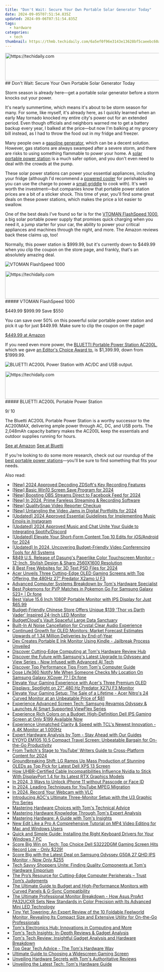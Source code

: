 ```yaml
---
title: "Don't Wait: Secure Your Own Portable Solar Generator Today"
date: 2024-09-05T07:51:54.835Z
updated: 2024-09-06T07:51:54.835Z
tags:
  - hardware
categories:
  - tech
thumbnail: https://thmb.techidaily.com/6a5ef0f96e3143e13628bf5caeebc60a8c5be5cea41d7e7c6dca8a665b151ae2.jpg
---
```


<!-- affiliate ads begin -->
<a href="https://appsumo.8odi.net/c/5597632/2105870/7443" target="_top" id="2105870">
  <img src="//a.impactradius-go.com/display-ad/7443-2105870" border="0" alt="https://techidaily.com" width="728" height="90"/>
</a>
<img height="0" width="0" src="https://appsumo.8odi.net/i/5597632/2105870/7443" style="position:absolute;visibility:hidden;" border="0" />
<!-- affiliate ads end -->
## Don't Wait: Secure Your Own Portable Solar Generator Today

Storm season is already here—get a portable solar generator before a storm knocks out your power.

 It's nearly summertime, which means it's about to be storm season for many. For some, like myself, it's already here, as I quickly learned when an early May tornado knocked my entire city's power out for an extended period. Even though officials and neighbors warned me to get a battery backup every year, I balked at the price—but now I'm balking at my grocery bill instead, as I had to throw the food out in my fridge and freezer.

 Many people own a [gasoline generator](https://www.amazon.com/Westinghouse-Outdoor-Power-Equipment-WGen3600cv/dp/B099KPJZ2P/?tag=hotoge-20&ascsubtag=UUhtgUeUpU2003299&asc%5Frefurl=https%3A%2F%2Fwww.howtogeek.com%2Fget-a-solar-portable-power-station-before-you-need-it%2F&asc%5Fcampaign=Affiliate), which can be a decent solution. However, gas stations are always swamped after a severe storm, and there are risks to using something flammable to power your home. A [solar portable power station](https://driver-download.techidaily.com/easy-tutorial-downloading-and-installing-latest-xp-pen-drivers/) is a much safer option, and you don't even need to deal with the crowds at the pump.

 These solar power stations can power your essential appliances, including your fridge (although I'd recommend a [powered cooler](https://www.amazon.com/Ivation-Electric-Portable-Thermoelectric-Vehicles/dp/B09CJG22ZT?tag=hotoge-20&ascsubtag=UUhtgUeUpU2003299&asc%5Frefurl=https%3A%2F%2Fwww.howtogeek.com%2Fget-a-solar-portable-power-station-before-you-need-it%2F&asc%5Fcampaign=Affiliate) for perishables so you can use the charge to power a [small griddle](https://www.amazon.com/LEBENLANG-electric-barbecue-Tepaniaky-certified/dp/B0CX33WDXK?th=1&tag=hotoge-20&ascsubtag=UUhtgUeUpU2003299&asc%5Frefurl=https%3A%2F%2Fwww.howtogeek.com%2Fget-a-solar-portable-power-station-before-you-need-it%2F&asc%5Fcampaign=Affiliate) to cook with). It's well worth the investment—but companies know that portable power station prices are a bit of a sticker shock. This time of year, you'll find some great deals on these power stations, which makes the price a lot easier to swallow.

 One of the best deals I've found so far is for the [VTOMAN FlashSpeed 1000](https://www.amazon.com/dp/B0CY499RYN?tag=hotoge-20&ascsubtag=UUhtgUeUpU2003299&asc%5Frefurl=https%3A%2F%2Fwww.howtogeek.com%2Fget-a-solar-portable-power-station-before-you-need-it%2F&asc%5Fcampaign=Affiliate), a big solar portable power supply that promises quick charging when you need it, a jump starter for your car, the ability to power your critical appliances and machines through the night, and more. The Amazon reviews back these claims up, too!

 Normally, this power station is $999.99, but it's currently down to $449.99 when you clip the coupon on the store page, and frankly, that's an absolutely amazing deal.

![VTOMAN FlashSpeed 1000](https://static1.howtogeekimages.com/wordpress/wp-content/uploads/2024/05/vtoman-flashspeed-1000.png) 

<!-- affiliate ads begin -->
<a href="https://appsumo.8odi.net/c/5597632/2043639/7443" target="_top" id="2043639">
  <img src="//a.impactradius-go.com/display-ad/7443-2043639" border="0" alt="https://techidaily.com" width="728" height="90"/>
</a>
<img height="0" width="0" src="https://appsumo.8odi.net/i/5597632/2043639/7443" style="position:absolute;visibility:hidden;" border="0" />
<!-- affiliate ads end -->
#####  VTOMAN FlashSpeed 1000

$449.99 $999.99 Save $550 

You can save over 50% on this powerful solar portable power station and pick it up for just $449.99\. Make sure to clip the coupon on the page!

[$449.99 at Amazon](https://www.amazon.com/dp/B0CY499RYN?tag=hotoge-20&ascsubtag=UUhtgUeUpU2003299&asc%5Frefurl=https%3A%2F%2Fwww.howtogeek.com%2Fget-a-solar-portable-power-station-before-you-need-it%2F&asc%5Fcampaign=Affiliate) 

 If you need even more power, the [BLUETTI Portable Power Station AC200L](https://www.amazon.com/BLUETTI-AC200L-Expandable-Generator-Emergency/dp/B0CLGZB3L6?tag=hotoge-20&ascsubtag=UUhtgUeUpU2003299&asc%5Frefurl=https%3A%2F%2Fwww.howtogeek.com%2Fget-a-solar-portable-power-station-before-you-need-it%2F&asc%5Fcampaign=Affiliate), which we gave [an Editor's Choice Award to](https://www.amazon.com/BLUETTI-AC200L-Expandable-Generator-Emergency/dp/B0CLGZB3L6?th=1&tag=hotoge-20&ascsubtag=UUhtgUeUpU2003299&asc%5Frefurl=https%3A%2F%2Fwww.howtogeek.com%2Fget-a-solar-portable-power-station-before-you-need-it%2F&asc%5Fcampaign=Affiliate), is $1,399.99, down from $1999.99.

![BLUETTI AC200L Power Station with AC/DC and USB output.](https://static1.howtogeekimages.com/wordpress/wp-content/uploads/2024/03/bluetti-ac200l-power-station-tag-hero.png) 

<!-- affiliate ads begin -->
<a href="https://aligracehair.sjv.io/c/5597632/2036486/19272" target="_top" id="2036486">
  <img src="//a.impactradius-go.com/display-ad/19272-2036486" border="0" alt="https://techidaily.com" width="728" height="90"/>
</a>
<img height="0" width="0" src="https://aligracehair.sjv.io/i/5597632/2036486/19272" style="position:absolute;visibility:hidden;" border="0" />
<!-- affiliate ads end -->
#####  BLUETTI AC200L Portable Power Station

9/ 10 

The Bluetti AC200L Portable Power Station is a worthy successor to the AC200MAX, delivering ample power through AC, DC, and USB ports. The 2,048mAh capacity battery makes the AC200L keep the essentials and outdoor supplies running for hours.

[See at Amazon](https://www.amazon.com/BLUETTI-AC200L-Expandable-Generator-Emergency/dp/B0CLGZB3L6?tag=hotoge-20&ascsubtag=UUhtgUeUpU2003299&asc%5Frefurl=https%3A%2F%2Fwww.howtogeek.com%2Fget-a-solar-portable-power-station-before-you-need-it%2F&asc%5Fcampaign=Affiliate) [See at Bluetti](https://bluettius.sjv.io/c/5597632/1486644/17108?subId1=htgac200lportpowerstationreview&u=https%3A%2F%2Fwww.bluettipower.com%2Fproducts%2Fac200l) 

 If you're looking to do some more research, check out our roundup of the [best portable power stations](https://driver-download.techidaily.com/easy-tutorial-downloading-and-installing-latest-xp-pen-drivers/)—you'll be sure to find something that fits your needs.

<ins class="adsbygoogle"
     style="display:block"
     data-ad-format="autorelaxed"
     data-ad-client="ca-pub-7571918770474297"
     data-ad-slot="1223367746"></ins>



<ins class="adsbygoogle"
     style="display:block"
     data-ad-client="ca-pub-7571918770474297"
     data-ad-slot="8358498916"
     data-ad-format="auto"
     data-full-width-responsive="true"></ins>

<span class="atpl-alsoreadstyle">Also read:</span>
<div><ul>
<li><a href="https://remote-screen-capture.techidaily.com/new-2024-approved-decoding-zdsofts-key-recording-features/"><u>[New] 2024 Approved  Decoding ZDSoft's Key Recording Features</u></a></li>
<li><a href="https://screen-capture.techidaily.com/new-basic-win10-screen-save-program-for-2024/"><u>[New] Basic Win10 Screen Save Program for 2024</u></a></li>
<li><a href="https://screen-recording.techidaily.com/new-boosting-obs-streams-direct-to-facebook-feed-for-2024/"><u>[New] Boosting OBS Streams Direct to Facebook Feed for 2024</u></a></li>
<li><a href="https://screen-activity-recording.techidaily.com/new-in-2024-prime-fareless-streaming-and-recording-software/"><u>[New] In 2024, Prime Fareless Streaming & Recording Software</u></a></li>
<li><a href="https://on-screen-recording.techidaily.com/new-qualitysnap-video-reporter-checkup/"><u>[New] QualitySnap Video Reporter Checkup</u></a></li>
<li><a href="https://fox-cloud.techidaily.com/new-untangling-the-video-jams-in-digital-portfolits-for-2024/"><u>[New] Untangling the Video Jams in Digital Portfolits for 2024</u></a></li>
<li><a href="https://instagram-videos.techidaily.com/updated-2024-approved-essential-guidelines-for-implementing-music-emojis-in-instagram/"><u>[Updated] 2024 Approved  Essential Guidelines for Implementing Music Emojis in Instagram</u></a></li>
<li><a href="https://discord-videos.techidaily.com/updated-2024-approved-music-and-chat-unite-your-guide-to-integrating-spotifydiscord/"><u>[Updated] 2024 Approved  Music and Chat Unite  Your Guide to Integrating Spotify/Discord</u></a></li>
<li><a href="https://facebook-video-share.techidaily.com/updated-elevate-your-short-form-content-top-10-edits-for-iosandroid-for-2024/"><u>[Updated] Elevate Your Short-Form Content  Top 10 Edits for iOS/Android for 2024</u></a></li>
<li><a href="https://visual-screen-recording.techidaily.com/updated-in-2024-uncovering-budget-friendly-video-conferencing-tools-for-all-systems/"><u>[Updated] In 2024, Uncovering Budget-Friendly Video Conferencing Tools for All Systems</u></a></li>
<li><a href="https://hardware-reviews.techidaily.com/849-us-release-of-dasungs-paperlike-color-touchscreen-monitor-12-inch-stylish-design-and-sharp-2560x1600-resolution/"><u>$849 U.S. Release of Dasung's Paperlike Color Touchscreen Monitor – 12-Inch, Stylish Design & Sharp 2560X1600 Resolution</u></a></li>
<li><a href="https://extra-information.techidaily.com/8-best-free-websites-for-3d-text-psd-files-for-2024/"><u>8 Best Free Websites for 3D Text PSD Files for 2024</u></a></li>
<li><a href="https://hardware-reviews.techidaily.com/acer-unveils-three-cutting-edge-oled-gaming-screens-with-top-offering-the-480hz-27-predator-x2amo-u-f3/"><u>Acer Unveils Three Cutting-Edge OLED Gaming Screens with Top Offering, the 480Hz 27” Predator X2amo U F3</u></a></li>
<li><a href="https://hardware-reviews.techidaily.com/advanced-computer-systems-breakdown-by-toms-hardware-specialist/"><u>Advanced Computer Systems Breakdown by Tom's Hardware Specialist</u></a></li>
<li><a href="https://change-location.techidaily.com/best-pokemons-for-pvp-matches-in-pokemon-go-for-samsung-galaxy-s23plus-drfone-by-drfone-virtual-android/"><u>Best Pokemons for PVP Matches in Pokemon Go For Samsung Galaxy S23+ | Dr.fone</u></a></li>
<li><a href="https://hardware-reviews.techidaily.com/best-value-156-inch-1080p-portable-monitor-with-ips-display-for-just-6599/"><u>Best Value 15.6 Inch 1080P Portable Monitor with IPS Display for Just $65.99</u></a></li>
<li><a href="https://hardware-reviews.techidaily.com/budget-friendly-chinese-store-offers-unique-139-thor-vs-darth-vader-inspired-24-inch-led-monitor/"><u>Budget-Friendly Chinese Store Offers Unique $139 'Thor vs Darth Vader' Inspired 24-Inch LED Monitor</u></a></li>
<li><a href="https://extra-resources.techidaily.com/budgetclouds-vault-spaceful-large-data-sanctuary/"><u>BudgetCloud's Vault  Spaceful Large Data Sanctuary</u></a></li>
<li><a href="https://hardware-reviews.techidaily.com/built-in-ai-noise-cancellation-for-crystal-clear-audio-experience/"><u>Built-In AI Noise Cancellation for Crystal Clear Audio Experience</u></a></li>
<li><a href="https://hardware-reviews.techidaily.com/continued-growth-for-oled-monitors-market-forecast-estimates-upwards-of-134-million-deliveries-by-end-of-year/"><u>Continued Growth for OLED Monitors: Market Forecast Estimates Upwards of 1.34 Million Deliveries by End-of-Year</u></a></li>
<li><a href="https://hardware-reviews.techidaily.com/dev-creates-portable-e-ink-monitor-using-kindle-jailbreak-process-unveiled/"><u>Dev Creates Portable E Ink Monitor Using Kindle - Jailbreak Process Unveiled</u></a></li>
<li><a href="https://hardware-reviews.techidaily.com/discover-cutting-edge-computing-at-toms-hardware-review-hub/"><u>Discover Cutting-Edge Computing at Tom's Hardware Review Hub</u></a></li>
<li><a href="https://hardware-reviews.techidaily.com/1723862791699-discover-the-future-with-samsungs-latest-upgrade-to-odyssey-and-view-series-now-infused-with-advanced-ai-tech/"><u>Discover the Future with Samsung's Latest Upgrade to Odyssey and View Series - Now Infused with Advanced AI Tech</u></a></li>
<li><a href="https://hardware-reviews.techidaily.com/discover-top-performance-tips-from-toms-computer-guide/"><u>Discover Top Performance Tips From Tom's Computer Guide</u></a></li>
<li><a href="https://fake-location.techidaily.com/dose-life360-notify-me-when-someone-checks-my-location-on-samsung-galaxy-xcover-7-drfone-by-drfone-virtual-android/"><u>Dose Life360 Notify Me When Someone Checks My Location On Samsung Galaxy XCover 7? | Dr.fone</u></a></li>
<li><a href="https://hardware-reviews.techidaily.com/elevate-your-gaming-experience-with-acers-three-premium-oled-displays-spotlight-on-27-480-hz-predator-x27u-f3-monitor/"><u>Elevate Your Gaming Experience with Acer's Three Premium OLED Displays: Spotlight on 27” 480 Hz Predator X27U F3 Monitor</u></a></li>
<li><a href="https://hardware-reviews.techidaily.com/elevate-your-gaming-setup-the-sale-of-a-lifetime-acer-nitros-24-curved-monitor-at-an-unbeatable-price-of-81/"><u>Elevate Your Gaming Setup: The Sale of a Lifetime - Acer Nitro's 24 Curved Monitor at an Unbeatable Price of $81</u></a></li>
<li><a href="https://hardware-reviews.techidaily.com/experience-advanced-screen-tech-samsung-revamps-odyssey-and-launches-ai-smart-supported-viewflex-series/"><u>Experience Advanced Screen Tech: Samsung Revamps Odyssey & Launches AI Smart Supported ViewFlex Series</u></a></li>
<li><a href="https://hardware-reviews.techidaily.com/experience-rich-colors-on-a-budget-high-definition-dell-ips-gaming-screen-at-only-199-available-now/"><u>Experience Rich Colors on a Budget: High-Definition Dell IPS Gaming Screen at Only $199 Available Now</u></a></li>
<li><a href="https://hardware-reviews.techidaily.com/experience-unmatched-clarity-and-speed-with-tcls-newest-innovation-a-4k-monitor-at-1000hz/"><u>Experience Unmatched Clarity & Speed with TCL's Newest Innovation - A 4K Monitor at 1,000Hz</u></a></li>
<li><a href="https://hardware-reviews.techidaily.com/expert-hardware-analysis-by-tom-stay-ahead-with-our-guides/"><u>Expert Hardware Analysis by Tom - Stay Ahead with Our Guides</u></a></li>
<li><a href="https://hardware-reviews.techidaily.com/eyoyo-em105-105-compact-travel-screen-unbeatable-bargain-for-on-the-go-productivity/"><u>EYOYO EM105 10.5 Compact Travel Screen: Unbeatable Bargain for On-the-Go Productivity</u></a></li>
<li><a href="https://youtube-stream.techidaily.com/from-twitchs-stage-to-youtube-writers-guide-to-cross-platform-content-for-2024/"><u>From Twitch's Stage to YouTube’ Writers Guide to Cross-Platform Content for 2024</u></a></li>
<li><a href="https://hardware-reviews.techidaily.com/groundbreaking-shift-lg-ramps-up-mass-production-of-stunning-oleds-as-top-pick-for-latest-dell-xps-13-screen/"><u>Groundbreaking Shift: LG Ramps Up Mass Production of Stunning OLEDs as Top Pick for Latest Dell XPS 13 Screen</u></a></li>
<li><a href="https://hardware-reviews.techidaily.com/how-uhbr-certified-cable-incompatibilities-influence-nvidia-to-stick-with-displayport-14-for-its-latest-rtx-graphics-models/"><u>How UHBR-Certified Cable Incompatibilities Influence Nvidia to Stick With DisplayPort 1.4 for Its Latest RTX Graphics Models</u></a></li>
<li><a href="https://ios-unlock.techidaily.com/in-2024-3-ways-to-unlock-iphone-11-without-passcode-or-face-id-by-drfone-ios/"><u>In 2024, 3 Ways to Unlock iPhone 11 without Passcode or Face ID</u></a></li>
<li><a href="https://extra-approaches.techidaily.com/in-2024-leading-techniques-for-youtube-mpeg-migration/"><u>In 2024, Leading Techniques for YouTube MPEG Migration</u></a></li>
<li><a href="https://desktop-recording.techidaily.com/in-2024-record-your-webcam-with-vlc/"><u>In 2024, Record Your Webcam with VLC</u></a></li>
<li><a href="https://hardware-reviews.techidaily.com/introducing-aocs-ultimate-three-monitor-setup-with-the-u3-graphic-pro-series/"><u>Introducing AOC's Ultimate Three-Monitor Setup with the U3 Graphic Pro Series</u></a></li>
<li><a href="https://hardware-reviews.techidaily.com/mastering-hardware-choices-with-toms-technical-advice/"><u>Mastering Hardware Choices with Tom's Technical Advice</u></a></li>
<li><a href="https://hardware-reviews.techidaily.com/mastering-hardware-knowledge-through-toms-expert-analysis/"><u>Mastering Hardware Knowledge Through Tom's Expert Analysis</u></a></li>
<li><a href="https://hardware-reviews.techidaily.com/mastering-hardware-a-guide-with-toms-insights/"><u>Mastering Hardware: A Guide with Tom's Insights</u></a></li>
<li><a href="https://ai-vdieo-software.techidaily.com/new-edit-like-a-pro-a-comprehensive-tutorial-on-mp4-video-editing-for-mac-and-windows-users/"><u>New Edit Like a Pro A Comprehensive Tutorial on MP4 Video Editing for Mac and Windows Users</u></a></li>
<li><a href="https://driver-download.techidaily.com/quick-and-simple-guide-installing-the-right-keyboard-drivers-for-your-windows-7-pc/"><u>Quick and Simple Guide: Installing the Right Keyboard Drivers for Your Windows 7 PC</u></a></li>
<li><a href="https://hardware-reviews.techidaily.com/score-big-win-on-tech-top-choice-dell-s3222dgm-gaming-screen-hits-record-low-only-229/"><u>Score Big Win on Tech: Top Choice Dell S3222DGM Gaming Screen Hits Record Low - Only $229!</u></a></li>
<li><a href="https://hardware-reviews.techidaily.com/1723862788414-score-big-with-the-latest-deal-on-samsung-odyssey-g50a-27-qhd-ips-monitor-now-only-255/"><u>Score Big with the Latest Deal on Samsung Odyssey G50A 27 QHD IPS Monitor – Now Only $255</u></a></li>
<li><a href="https://hardware-reviews.techidaily.com/tech-savvy-shoppers-unite-finding-quality-components-at-toms-hardware-emporium/"><u>Tech Savvy Shoppers Unite: Finding Quality Components at Tom's Hardware Emporium</u></a></li>
<li><a href="https://hardware-reviews.techidaily.com/the-pros-resource-for-cutting-edge-computer-peripherals-trust-toms-judgments/"><u>The Pro’s Resource for Cutting-Edge Computer Peripherals – Trust Tom’s Judgments</u></a></li>
<li><a href="https://hardware-reviews.techidaily.com/the-ultimate-guide-to-budget-and-high-performance-monitors-with-curved-panels-and-g-sync-compatibility/"><u>The Ultimate Guide to Budget and High-Performance Monitors with Curved Panels & G-Sync Compatibility</u></a></li>
<li><a href="https://hardware-reviews.techidaily.com/the-ultimate-professional-monitor-breakdown-how-asus-proart-pa32ucxr-sets-new-standards-in-color-precision-with-its-advanced-mini-led-technology/"><u>The Ultimate Professional Monitor Breakdown - How Asus ProArt PA32UCXR Sets New Standards in Color Precision with Its Advanced Mini LED Technology</u></a></li>
<li><a href="https://hardware-reviews.techidaily.com/tiny-yet-towering-an-expert-review-of-the-10-foldable-feelworld-monitor-revealing-its-compact-size-and-extensive-utility-for-on-the-go-professionals/"><u>Tiny Yet Towering: An Expert Review of the 10 Foldable Feelworld Monitor, Revealing Its Compact Size and Extensive Utility for On-the-Go Professionals</u></a></li>
<li><a href="https://hardware-reviews.techidaily.com/toms-electronics-hub-innovations-in-computing-and-more/"><u>Tom's Electronics Hub: Innovations in Computing and More</u></a></li>
<li><a href="https://hardware-reviews.techidaily.com/toms-tech-insights-in-depth-reviews-and-gadget-analysis/"><u>Tom's Tech Insights: In-Depth Reviews & Gadget Analysis</u></a></li>
<li><a href="https://hardware-reviews.techidaily.com/toms-tech-review-insightful-gadget-analysis-and-hardware-breakdown/"><u>Tom's Tech Review: Insightful Gadget Analysis and Hardware Breakdown</u></a></li>
<li><a href="https://hardware-reviews.techidaily.com/top-gear-tech-advice-the-toms-hardware-way/"><u>Top Gear Tech Advice - The Tom's Hardware Way</u></a></li>
<li><a href="https://hardware-reviews.techidaily.com/ultimate-guide-to-choosing-a-widescreen-gaming-screen/"><u>Ultimate Guide to Choosing a Widescreen Gaming Screen</u></a></li>
<li><a href="https://hardware-reviews.techidaily.com/unveiling-hardware-secrets-with-toms-authoritative-reviews/"><u>Unveiling Hardware Secrets with Tom's Authoritative Reviews</u></a></li>
<li><a href="https://hardware-reviews.techidaily.com/unveiling-the-latest-tech-toms-hardware-guide/"><u>Unveiling the Latest Tech: Tom's Hardware Guide</u></a></li>
</ul></div>
